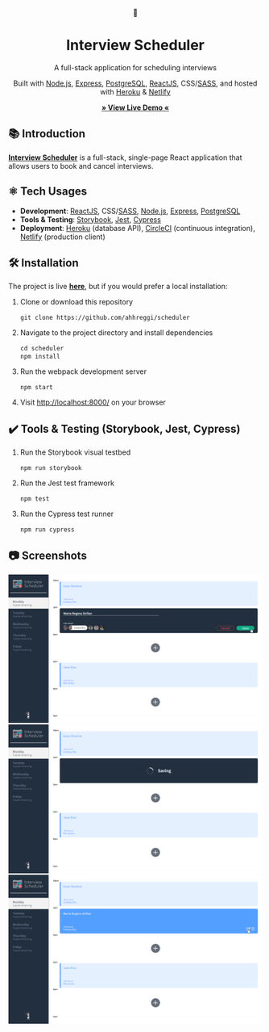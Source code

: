 <!-- TITLE -->
<div align="center">
📅
<h1>Interview Scheduler</h1>
<p>A full-stack application for scheduling interviews
</p>

<p>Built with <a href="https://nodejs.org/en/">Node.js</a>, <a href="https://expressjs.com/">Express</a>, <a href="https://www.postgresql.org/">PostgreSQL</a>, <a href="https://reactjs.org/">ReactJS</a>, CSS/<a href="https://sass-lang.com/">SASS</a>, and hosted with <a href="https://www.heroku.com/">Heroku</a> & <a href="https://www.netlify.com/">Netlify</a></p>

<b><a href="https://happy-hodgkin-6bbd5a.netlify.app/" target="_blank">
   » View Live Demo «
</a></b>

</div>

<!-- INTRODUCTION -->

## 📚 Introduction

<b>[Interview Scheduler](https://happy-hodgkin-6bbd5a.netlify.app/)</b> is a full-stack, single-page React application that allows users to book and cancel interviews.

## ⚛️ Tech Usages

- <b>Development</b>: <a href="https://reactjs.org/">ReactJS</a>, CSS/<a href="https://sass-lang.com/">SASS</a>, <a href="https://nodejs.org/en/">Node.js</a>, <a href="https://expressjs.com/">Express</a>, <a href="https://www.postgresql.org/">PostgreSQL</a>
- <b>Tools & Testing</b>: <a href="https://storybook.js.org/">Storybook<a/>, <a href="https://jestjs.io/">Jest</a>, <a href="https://www.cypress.io/">Cypress</a>
- <b>Deployment</b>: <a href="https://www.heroku.com/">Heroku</a> (database API), <a href="https://circleci.com/">CircleCI</a> (continuous integration), <a href="https://www.netlify.com/">Netlify</a> (production client)

## 🛠 Installation

The project is live
<b><a href="https://happy-hodgkin-6bbd5a.netlify.app/" target="_blank">here</a></b>, but if you would prefer a local installation:

1. Clone or download this repository
   ```
   git clone https://github.com/ahhreggi/scheduler
   ```
2. Navigate to the project directory and install dependencies
   ```
   cd scheduler
   npm install
   ```
3. Run the webpack development server
   ```
   npm start
   ```
5. Visit <a href="http://localhost:8000/">http://localhost:8000/</a> on your browser

## ✔️ Tools & Testing (Storybook, Jest, Cypress)

1. Run the Storybook visual testbed
   ```
   npm run storybook
   ```
2. Run the Jest test framework
   ```
   npm test
   ```
3. Run the Cypress test runner
   ```
   npm run cypress
   ```

## 📷 Screenshots

<img src="public/images/create.png" alt="Create Interview" />
<img src="public/images/saving.png" alt="Saving Interview" />
<img src="public/images/added.png" alt="Added Interview" />
